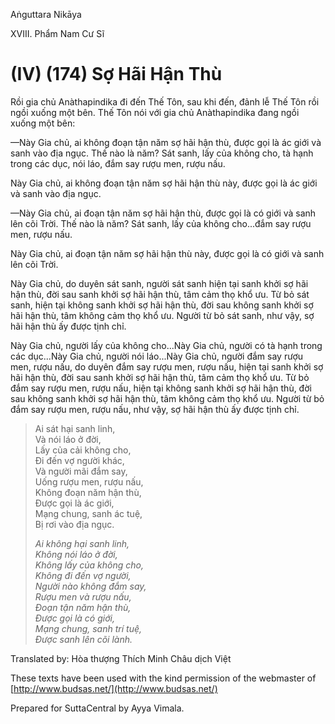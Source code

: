  

Aṅguttara Nikāya

XVIII. Phẩm Nam Cư Sĩ

# (IV) (174) Sợ Hãi Hận Thù

Rồi gia chủ Anàthapindika đi đến Thế Tôn, sau khi đến, đảnh lễ Thế Tôn rồi ngồi xuống một bên. Thế Tôn nói với gia chủ Anàthapindika đang ngồi xuống một bên:

—Này Gia chủ, ai không đoạn tận năm sợ hãi hận thù, được gọi là ác giới và sanh vào địa ngục. Thế nào là năm? Sát sanh, lấy của không cho, tà hạnh trong các dục, nói láo, đắm say rượu men, rượu nấu.

Này Gia chủ, ai không đoạn tận năm sợ hãi hận thù này, được gọi là ác giới và sanh vào địa ngục.

—Này Gia chủ, ai đoạn tận năm sợ hãi hận thù, được gọi là có giới và sanh lên cõi Trời. Thế nào là năm? Sát sanh, lấy của không cho...đắm say rượu men, rượu nấu.

Này Gia chủ, ai đoạn tận năm sợ hãi hận thù này, được gọi là có giới và sanh lên cõi Trời.

Này Gia chủ, do duyên sát sanh, người sát sanh hiện tại sanh khởi sợ hãi hận thù, đời sau sanh khởi sợ hãi hận thù, tâm cảm thọ khổ ưu. Từ bỏ sát sanh, hiện tại không sanh khởi sợ hãi hận thù, đời sau không sanh khởi sợ hãi hận thù, tâm không cảm thọ khổ ưu. Người từ bỏ sát sanh, như vậy, sợ hãi hận thù ấy được tịnh chỉ.

Này Gia chủ, người lấy của không cho...Này Gia chủ, người có tà hạnh trong các dục...Này Gia chủ, người nói láo...Này Gia chủ, người đắm say rượu men, rượu nấu, do duyên đắm say rượu men, rượu nấu, hiện tại sanh khởi sợ hãi hận thù, đời sau sanh khởi sợ hãi hận thù, tâm cảm thọ khổ ưu. Từ bỏ đắm say rượu men, rượu nấu, hiện tại không sanh khởi sợ hãi hận thù, đời sau không sanh khởi sợ hãi hận thù, tâm không cảm thọ khổ ưu. Người từ bỏ đắm say rượu men, rượu nấu, như vậy, sợ hãi hận thù ấy được tịnh chỉ.

> Ai sát hại sanh linh,  
> Và nói láo ở đời,  
> Lấy của cải không cho,  
> Ði đến vợ người khác,  
> Và người mãi đắm say,  
> Uống rượu men, rượu nấu,  
> Không đoạn năm hận thù,  
> Ðược gọi là ác giới,  
> Mạng chung, sanh ác tuệ,  
> Bị rơi vào địa ngục.
> 
> _Ai không hại sanh linh,  
> Không nói láo ở đời,  
> Không lấy của không cho,  
> Không đi đến vợ người,  
> Người nào không đắm say,  
> Rượu men và rượu nấu,  
> Ðoạn tận năm hận thù,  
> Ðược gọi là có giới,  
> Mạng chung, sanh trí tuệ,  
> Ðược sanh lên cõi lành._

Translated by: Hòa thượng Thích Minh Châu dịch Việt

These texts have been used with the kind permission of the webmaster of [http://www.budsas.net/](http://www.budsas.net/)

Prepared for SuttaCentral by Ayya Vimala.